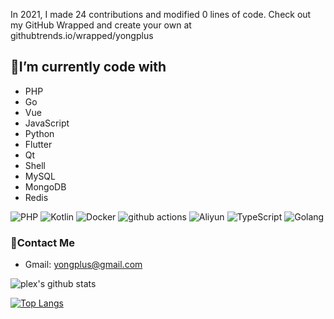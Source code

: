 In 2021, I made 24 contributions and modified 0 lines of code. Check out my GitHub Wrapped and create your own at githubtrends.io/wrapped/yongplus


## 🔭I’m currently code with

- PHP
- Go
- Vue
- JavaScript
- Python
- Flutter
- Qt
- Shell
- MySQL
- MongoDB
- Redis

<p>
    <img alt="PHP"
         src="https://img.shields.io/badge/-PHP-45b8d8?style=flat-square&logo=PHP&logoColor=white"/>
    <img alt="Kotlin"
         src="https://img.shields.io/badge/-Go-45b8d8?style=flat-square&logo=Go&logoColor=white"/>
    <img alt="Docker"
         src="https://img.shields.io/badge/-Vue-46a2f1?style=flat-square&logo=Vue&logoColor=white"/>
    <img alt="github actions"
         src="https://img.shields.io/badge/-JavaScript-2088FF?style=flat-square&logo=JavaScript&logoColor=white"/>
    <img alt="Aliyun"
         src="https://img.shields.io/badge/-Qt-1a73e8?style=flat-square&logo=Qt&logoColor=white"/>
    <img alt="TypeScript"
         src="https://img.shields.io/badge/-MySQL-007ACC?style=flat-square&logo=MySQL&logoColor=white"/>
    <img alt="Golang"
         src="https://img.shields.io/badge/-Golang-5849BE?style=flat-square&logo=Go&logoColor=white"/>
</p>

### 💬Contact Me

- Gmail: yongplus@gmail.com


![plex's github stats](https://github-readme-stats.vercel.app/api?username=yongplus&show_icons=true&count_private=true&theme=vue-dark)


[![Top Langs](https://github-readme-stats.vercel.app/api/top-langs/?username=yongplus&theme=vue-dark)](https://github.com/yongplus)
